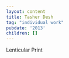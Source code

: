 ```yaml
---
layout: content
title: Tasher Desh
tag: "individual work"
pubdate: '2013'
children: []
---
```

Lenticular Print
